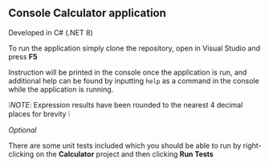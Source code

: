﻿## Console Calculator application

Developed in C# (.NET 8)

To run the application simply clone the repository, open in Visual Studio and press **F5**

Instruction will be printed in the console once the application is run, and additional help can be found by inputting `help` as a command in the console while the application is running. 

❕*NOTE*: Expression results have been rounded to the nearest 4 decimal places for brevity ❕

*Optional*

There are some unit tests included which you should be able to run by right-clicking on the **Calculator** project and then clicking **Run Tests**
